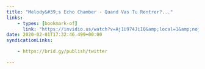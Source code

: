 ```yaml
---
title: "Melody&#39;s Echo Chamber - Quand Vas Tu Rentrer?..."
links:
    - types: [bookmark-of]
      link: "https://invidio.us/watch?v=Aj1U974JiIQ&amp;local=1&amp;nojs=0&amp;player_style=youtube&amp;quality=dash&amp;thin_mode=false"
date: 2020-02-01T17:32:46.499+00:00
syndicationLinks:

    - https://brid.gy/publish/twitter

---
```


